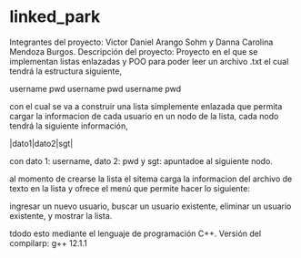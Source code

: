 # linked_park
Integrantes del proyecto: Victor Daniel Arango Sohm y Danna Carolina Mendoza Burgos.
Descripción del proyecto:
Proyecto en el que se implementan listas enlazadas y POO para poder leer un archivo .txt el cual tendrá la estructura siguiente,

username
pwd
username
pwd
username
pwd

con el cual se va a construir una lista simplemente enlazada que permita cargar la informacion de cada usuario en un nodo de la lista, cada nodo tendrá la siguiente información,

|dato1|dato2|sgt|

con dato 1: username, dato 2: pwd y sgt: apuntadoe al siguiente nodo.

al momento de crearse la lista el sitema carga la informacion del archivo de texto en la lista y ofrece el menú que permite hacer lo siguiente:

ingresar un nuevo usuario, buscar un usuario existente, eliminar un usuario existente, y mostrar la lista.

tdodo esto mediante el lenguaje de programación C++.
Versión del compilarp: g++ 12.1.1

